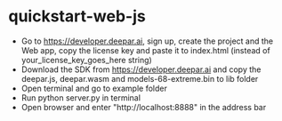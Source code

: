 # quickstart-web-js

- Go to https://developer.deepar.ai, sign up, create the project and the Web app, copy the license key and paste it to index.html (instead of your_license_key_goes_here string)
- Download the SDK from https://developer.deepar.ai and copy the deepar.js, deepar.wasm and models-68-extreme.bin to lib folder
- Open terminal and go to example folder
- Run python server.py in terminal
- Open browser and enter "http://localhost:8888" in the address bar

